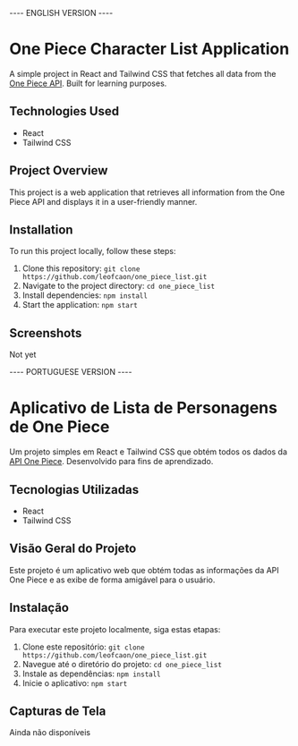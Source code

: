 ---- ENGLISH VERSION ----

# One Piece Character List Application

A simple project in React and Tailwind CSS that fetches all data from the [One Piece API](https://api.api-onepiece.com/). Built for learning purposes.

## Technologies Used

- React
- Tailwind CSS

## Project Overview

This project is a web application that retrieves all information from the One Piece API and displays it in a user-friendly manner.

## Installation

To run this project locally, follow these steps:
1. Clone this repository: `git clone https://github.com/leofcaon/one_piece_list.git`
2. Navigate to the project directory: `cd one_piece_list`
3. Install dependencies: `npm install`
4. Start the application: `npm start`

## Screenshots
Not yet

---- PORTUGUESE VERSION ----

# Aplicativo de Lista de Personagens de One Piece

Um projeto simples em React e Tailwind CSS que obtém todos os dados da [API One Piece](https://api.api-onepiece.com/). Desenvolvido para fins de aprendizado.

## Tecnologias Utilizadas

- React
- Tailwind CSS

## Visão Geral do Projeto

Este projeto é um aplicativo web que obtém todas as informações da API One Piece e as exibe de forma amigável para o usuário.

## Instalação

Para executar este projeto localmente, siga estas etapas:

1. Clone este repositório: `git clone https://github.com/leofcaon/one_piece_list.git`
2. Navegue até o diretório do projeto: `cd one_piece_list`
3. Instale as dependências: `npm install`
4. Inicie o aplicativo: `npm start`

## Capturas de Tela
Ainda não disponíveis
